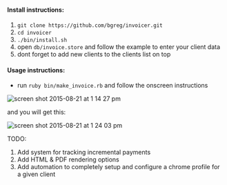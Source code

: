 #### Install instructions:

1. `git clone https://github.com/bgreg/invoicer.git`
1. `cd invoicer`
1. `./bin/install.sh`
1. open `db/invoice.store` and follow the example to enter your client data
1. dont forget to add new clients to the clients list on top


#### Usage instructions:

- run `ruby bin/make_invoice.rb` and follow the onscreen instructions

![screen shot 2015-08-21 at 1 14 27 pm](https://cloud.githubusercontent.com/assets/3711139/9418217/3258c862-4807-11e5-9db3-dff1c477de0c.png)


and you will get this:

![screen shot 2015-08-21 at 1 24 03 pm](https://cloud.githubusercontent.com/assets/3711139/9418327/fe96adae-4807-11e5-8397-f8af75525732.png)


TODO:

1. Add system for tracking incremental payments
1. Add HTML & PDF rendering options
1. Add automation to completely setup and configure a chrome profile for a given client
